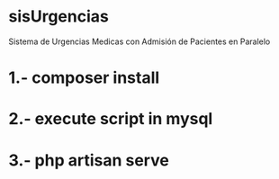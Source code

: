 # sisUrgencias
Sistema de Urgencias Medicas con Admisión de Pacientes en Paralelo

# 1.- composer install
# 2.- execute script in mysql
# 3.- php artisan serve
